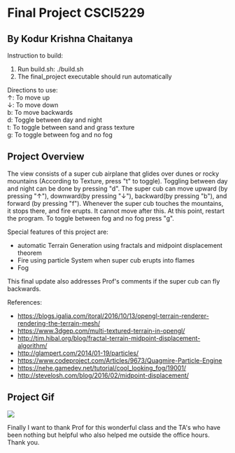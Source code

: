 # Final Project CSCI5229
## By Kodur Krishna Chaitanya
Instruction to build:

1) Run build.sh: ./build.sh
2) The final_project executable should run automatically

Directions to use:   
↑: To move up  
↓: To move down  
b: To move backwards  
d: Toggle between day and night  
t: To toggle between sand and grass texture  
g: To toggle between fog and no fog  

## Project Overview
The view consists of a super cub airplane that glides over dunes or rocky mountains (According to Texture, press "t" to toggle).  Toggling between day and night can be done by pressing "d". 
The super cub can move upward (by pressing "↑"), downward(by pressing "↓"),  backward(by pressing "b"), and forward (by pressing "f"). 
Whenever the super cub touches the mountains, it stops there, and fire erupts. It cannot move after this. At this point, restart the program. 
To toggle between fog and no fog press "g". 

Special features of this project are:  
- automatic Terrain Generation using fractals and midpoint displacement theorem
- Fire using particle System when super cub erupts into flames
- Fog

This final update also addresses Prof's comments if the super cub can fly backwards.

References:  
- https://blogs.igalia.com/itoral/2016/10/13/opengl-terrain-renderer-rendering-the-terrain-mesh/
- https://www.3dgep.com/multi-textured-terrain-in-opengl/
- http://tim.hibal.org/blog/fractal-terrain-midpoint-displacement-algorithm/
- http://glampert.com/2014/01-19/particles/
- https://www.codeproject.com/Articles/9673/Quagmire-Particle-Engine 
- https://nehe.gamedev.net/tutorial/cool_looking_fog/19001/
- http://stevelosh.com/blog/2016/02/midpoint-displacement/

## Project Gif
![](final_project/project.gif)


Finally I want to thank Prof for this wonderful class and the TA's who have been nothing but helpful
who also helped me outside the office hours. Thank you.





 